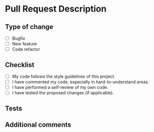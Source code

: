 # Pull Request Description

<!-- Briefly describe your changes -->

## Type of change

<!-- Please choose an option that applies to your PR. -->

- [ ] Bugfix
- [ ] New feature
- [ ] Code refactor

## Checklist

- [ ] My code follows the style guidelines of this project.
- [ ] I have commented my code, especially in hard-to-understand areas.
- [ ] I have performed a self-review of my own code.
- [ ] I have tested the proposed changes (if applicable).

## Tests

<!-- List your tests here -->

## Additional comments

<!-- If you have any notes or additional comments, write them here. -->